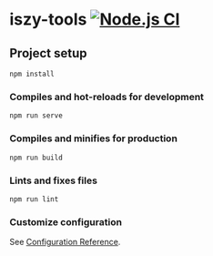 # iszy-tools [![Node.js CI](https://github.com/ZvonimirSun/iszy-tools/actions/workflows/node.js.yml/badge.svg)](https://github.com/ZvonimirSun/iszy-tools/actions/workflows/node.js.yml)

## Project setup
```
npm install
```

### Compiles and hot-reloads for development
```
npm run serve
```

### Compiles and minifies for production
```
npm run build
```

### Lints and fixes files
```
npm run lint
```

### Customize configuration
See [Configuration Reference](https://cli.vuejs.org/config/).
